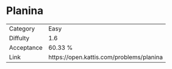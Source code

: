 # Planina

<table>
    <tr>
        <td>Category</td>
        <td>Easy</td>
    </tr>
    <tr>
        <td>Diffulty</td>
        <td>1.6</td>
    </tr>
    <tr>
        <td>Acceptance</td>
        <td>60.33 %</td>
    </tr>
    <tr>
        <td>Link</td>
        <td>https://open.kattis.com/problems/planina</td>
    </tr>
</table>
